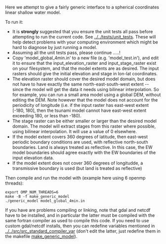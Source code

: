 Here we attempt to give a fairly generic interface to a spherical coordinates
linear shallow water model.

To run it:
* It is **strongly** suggested that you ensure the unit tests all pass before
attempting to run the current code. See
[../../tests/unit_tests](../../tests/unit_tests). These will help detect
problems with your computing environment which might be hard to diagnose by
just running a model.
* Assuming all the unit tests pass, please continue .....!
* Copy 'model_global_4min.in' to a new file (e.g. 'model_test.in'), and edit it
to ensure that the input_elevation_raster and input_stage_raster exist on your
filesystem, and that the model extents are as desired. The input rasters should
give the initial elevation and stage in lon-lat coordinates. 
* The elevation raster should cover the desired model domain, but does
not have to have exactly the same north-east-south-west extent -- since the
model will get the data it needs using bilinear interpolation. So for example, 
you can run a small area model using a global DEM, without editing the DEM.
Note however that the model does not account for the periodicity of longitude
(i.e. if the input raster has east-west extent [-180, 180], then the tsunami
model cannot have east-west extent exceeding 180, or less than -180). 
* The stage raster can be either smaller or larger than the desired model domain. The
model will extract stages from this raster where possible, using bilinear
interpolation. It will use a value of 0 elsewhere. 
* If the model extent covers 360 degrees of latitude, then east-west periodic
boundary conditions are used, with reflective north-south boundaries. Land is
always treated as reflective.  In this case, the EW model boundaries should
agree exactly with the EW boundaries of the input elevation data. 
* If the model extent does not cover 360 degrees of longitudde, a transmissive
boundary is used (but land is treated as reflective)

Then compile and run the model with (example here using 6 openmp threads):

    export OMP_NUM_THREADS=6
    make -B -f make_generic_model
    ./generic_model model_global_4min.in

If you have are problems compiling or linking, note that gdal and netcdf have
to be installed, and in particular the latter must be compiled with the same
fortran compiler as used to compile this code. If you need to use custom
gdal/netcdf installs, then you can redefine variables mentioned in
[../../src/src_standard_compiler_var](../../src/src_standard_compiler_var)
(don't edit the latter, just redefine them in the makefile
[make_generic_model](make_generic_model)). 
